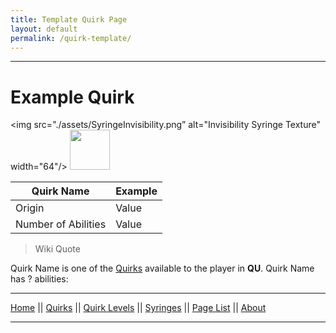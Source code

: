 ```yaml
---
title: Template Quirk Page
layout: default
permalink: /quirk-template/
---
```

---

# Example Quirk

<img src="./assets/SyringeInvisibility.png” alt="Invisibility Syringe Texture" width="64"/>
<img src="https://github.com/quirks-unchained/wiki/docs/assets/SyringeInvisibility.png" width="64">

| Quirk Name | Example |
| ---------- | ------- |
| Origin | Value |
| Number of Abilities | Value |

>Wiki Quote

Quirk Name is one of the [Quirks](/wiki/quirks) available to the player in **QU**. Quirk Name has ? abilities:

---
[Home](/wiki/index.html) || [Quirks](/wiki/quirks) || [Quirk Levels](/wiki/quirk-levels) || [Syringes](/wiki/syringes) || [Page List](/wiki/pages) || [About](/wiki/about)

---
